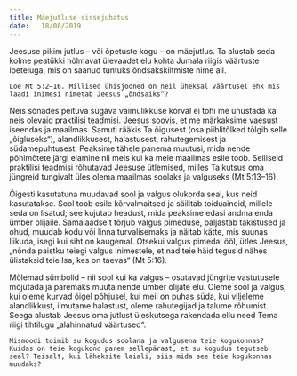 ```yaml
---
title: Mäejutluse sissejuhatus
date:   18/08/2019
---
```


Jeesuse pikim jutlus – või õpetuste kogu – on mäejutlus. Ta alustab seda kolme peatükki hõlmavat ülevaadet elu kohta Jumala riigis väärtuste loeteluga, mis on saanud tuntuks õndsakskiitmiste nime all.

`Loe Mt 5:2–16. Millised ühisjooned on neil üheksal väärtusel ehk mis laadi inimesi nimetab Jeesus „õndsaiks“?`

Neis sõnades peituva sügava vaimulikkuse kõrval ei tohi me unustada ka neis olevaid praktilisi teadmisi. Jeesus soovis, et me märkaksime vaesust iseendas ja maailmas. Samuti rääkis Ta õigusest (osa piiblitõlked tõlgib selle „õigluseks“), alandlikkusest, halastusest, rahutegemisest ja südamepuhtusest. Peaksime tähele panema muutusi, mida nende põhimõtete järgi elamine nii meis kui ka meie maailmas esile toob. Selliseid praktilisi teadmisi rõhutavad Jeesuse ütlemised, milles Ta kutsus oma jüngreid tungivalt üles olema maailmas soolaks ja valguseks (Mt 5:13–16).

Õigesti kasutatuna muudavad sool ja valgus olukorda seal, kus neid kasutatakse. Sool toob esile kõrvalmaitsed ja säilitab toiduaineid, millele seda on lisatud; see kujutab headust, mida peaksime edasi andma enda ümber olijaile. Samalaadselt tõrjub valgus pimeduse, paljastab takistused ja ohud, muudab kodu või linna turvalisemaks ja näitab kätte, mis suunas liikuda, isegi kui siht on kaugemal. Otsekui valgus pimedal ööl, ütles Jeesus, „nõnda paistku teiegi valgus inimestele, et nad teie häid tegusid nähes ülistaksid teie Isa, kes on taevas“ (Mt 5:16).

Mõlemad sümbolid – nii sool kui ka valgus – osutavad jüngrite vastutusele mõjutada ja paremaks muuta nende ümber olijate elu. Oleme sool ja valgus, kui oleme kurvad õigel põhjusel, kui meil on puhas süda, kui viljeleme alandlikkust, ilmutame halastust, oleme rahutegijad ja talume rõhumist. Seega alustab Jeesus oma jutlust üleskutsega rakendada ellu need Tema riigi tihtilugu „alahinnatud väärtused“.

`Mismoodi toimib su kogudus soolana ja valgusena teie kogukonnas? Kuidas on teie kogukond parem sellepärast, et su kogudus tegutseb seal? Teisalt, kui läheksite laiali, siis mida see teie kogukonnas muudaks?`